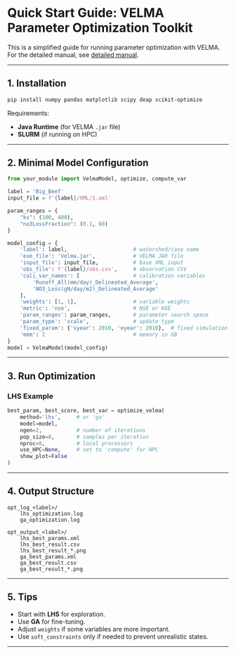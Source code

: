# Quick Start Guide: VELMA Parameter Optimization Toolkit

This is a simplified guide for running parameter optimization with VELMA. For the detailed manual, see [detailed manual](README_optimize_full.md).

---

## 1. Installation

```bash
pip install numpy pandas matplotlib scipy deap scikit-optimize
```

Requirements:
- **Java Runtime** (for VELMA `.jar` file)
- **SLURM** (if running on HPC)

---

## 2. Minimal Model Configuration

```python
from your_module import VelmaModel, optimize, compute_var

label = 'Big_Beef'
input_file = f'{label}/XML/1.xml'

param_ranges = {
    "ks": (100, 400),
    "no3LossFraction": (0.1, 60)
}

model_config = {
    'label': label,                     # watershed/case name
    'exe_file': 'Velma.jar',            # VELMA JAR file
    'input_file': input_file,           # base XML input
    'obs_file': f'{label}/obs.csv',     # observation CSV
    'cali_var_names': [                 # calibration variables
        'Runoff_All(mm/day)_Delineated_Average',
        'NO3_Loss(gN/day/m2)_Delineated_Average'
    ],
    'weights': [1, 1],                  # variable weights
    'metric': 'nse',                    # NSE or KGE
    'param_ranges': param_ranges,       # parameter search space
    'param_type': 'scale',              # update type
    'fixed_param': {'syear': 2010, 'eyear': 2010},  # fixed simulation years
    'mem': 2                            # memory in GB
}
model = VelmaModel(model_config)
```

---

## 3. Run Optimization

### LHS Example
```python
best_param, best_score, best_var = optimize_velma(
    method='lhs',     # or 'ga'
    model=model,
    ngen=2,           # number of iterations
    pop_size=8,       # samples per iteration
    nproc=8,          # local processors
    use_HPC=None,     # set to 'compute' for HPC
    show_plot=False
)
```

---

## 4. Output Structure

```
opt_log_<label>/
    lhs_optimization.log
    ga_optimization.log

opt_output_<label>/
    lhs_best_params.xml
    lhs_best_result.csv
    lhs_best_result_*.png
    ga_best_params.xml
    ga_best_result.csv
    ga_best_result_*.png
```

---

## 5. Tips

- Start with **LHS** for exploration.  
- Use **GA** for fine-tuning.  
- Adjust `weights` if some variables are more important.  
- Use `soft_constraints` only if needed to prevent unrealistic states.  

---
